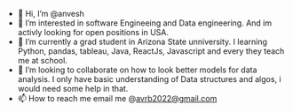 - 👋 Hi, I’m @anvesh 
- 👀 I’m interested in software Engineeing and Data engineering. And im activly looking for open positions in USA. 
- 🌱 I’m currently a grad student in Arizona State unniversity. I learning Python, pandas, tableau, Java, ReactJs, Javascript and every they teach me at school. 
- 💞️ I’m looking to collaborate on how to look better models for data analysis. I only have basic understanding of Data structures and algos, i would need some help in that. 
- 📫 How to reach me email me @avrb2022@gmail.com

<!---
anveshreddy725/anveshreddy725 is a ✨ special ✨ repository because its `README.md` (this file) appears on your GitHub profile.
You can click the Preview link to take a look at your changes.
--->
